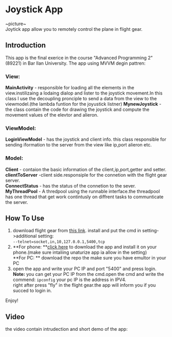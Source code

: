 # Joystick App
~picture~  
Joytick app allow you to remotely control the plane in flight gear.

## Introduction
This app is the final exerice in the course "Advanced Programming 2" (89221) in Bar Ilan University.
The app using MVVM degin pattren:
### View:
**MainActivity** - responsible for loading all the elements in the view.instilizaing a lodaing dialop and lister to the joystick movement.In this class I use the decoupling pronciple to send a data from the view to the viewmodel.(the lambda funtion for the joyustick listner)
**MynewJoystick** -the class contain the code for drawing the joystick and compute the movement values of the elevtor and alieron.

### ViewModel:
**LoginViewModel** - has the joystick and client info. this class responsible for sending iformation to the server from the view like ip,port alieron etc.
  
### Model: 
**Client** - contaion the basic information of the client,ip,port,getter and setter.  
**clientToServer** -client side.responsiple for the connetion with the flight gear server.  
**ConnectStatus** - has the status of the connetion to the sever.  
**MyThreadPool** - A thredpool using the runnable interface.the threadpool has one thread that get work contintusly on diffrent tasks to communticate the server.

## How To Use
1. download flight gear from [this link](https://pages.github.com/).
install and put the cmd in setting->additional setting:  
`--telnet=socket,in,10,127.0.0.1,5400,tcp`
2. **For phone: **[click here](https://pages.github.com/) to download the app and install it on your phone.(make sure intaliing unaturize app ia allow in the setting)  
**For PC: ** download the repo the make sure you have emultor in your PC
3. open the app and write your PC IP and port "5400" and press login.  
**Note:** you can get your PC IP from the cmd.open the cmd and write the commend:
`ipconfig`
your pc IP is the address in IPV4.  
right after press "fly" in the flight gear.the app will inform you if you succed to login in.

Enjoy!

## Video
the video contain intrudection and short demo of the app:
